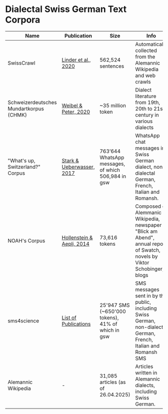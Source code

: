 # Dialectal Swiss German Text Corpora


| **Name**                                | **Publication**                                                                                                                                                   | **Size**                                           | **Info**                                                                                                                 | **Availability**                                                                                |
| --------------------------------------- | ----------------------------------------------------------------------------------------------------------------------------------------------------------------- | -------------------------------------------------- | ------------------------------------------------------------------------------------------------------------------------ | ----------------------------------------------------------------------------------------------- |
| SwissCrawl                              | [Linder et al., 2020](https://aclanthology.org/2020.lrec-1.329)                                                                                                   | 562,524 sentences                                  | Automatically collected from the Alemannic Wikipedia and web crawls                                                      | [Link](https://icosys.ch/swisscrawl) creative commons, non-commercial usages                    |
| Schweizerdeutsches Mundartkorpus (CHMK) | [Weibel & Peter, 2020](https://www.semanticscholar.org/paper/Compiling-a-Large-Swiss-German-Dialect-Corpus-Weibel-Peter/3a82542e753c0fa15d225f7cb08152cfe92edef1) | ~35 million token                                  | Dialect literature from 19th, 20th to 21st century in various dialects                                                   | [Link](https://chmk.ch/de/) available for research                                              |
| "What's up, Switzerland?" Corpus        | [Stark & Ueberwasser, 2017](https://bop.unibe.ch/linguistik-online/article/view/3849)                                                                             | 763’644 WhatsApp messages, of which 506,984 in gsw | WhatsApp chat messages in Swiss German dialect, non-dialectal German, French, Italian and Romansh.                       | [Link](https://whatsup.linguistik.uzh.ch/start) available for academic, non-commercial research |
| NOAH's Corpus                           | [Hollenstein & Aepli, 2014](https://aclanthology.org/W14-5310)                                                                                                    | 73,616 tokens                                      | Composed of Alemmanic Wikipedia, newspaper "Blick am Abend", annual report of Swatch, novels by Viktor Schobinger, blogs | [Link](https://github.com/noe-eva/NOAH-Corpus) creative commons, non-commercial usages          |
| sms4science                             | [List of Publications](https://data.snf.ch/grants/grant/136230)                                                                                                   | 25'947 SMS (~650'000 tokens), 41% of which in gsw  | SMS messages sent in by the public, including Swiss German, non-dialectal German, French, Italian and Romansh SMS        | [Link](https://sms.linguistik.uzh.ch/) creative commons, non-commercial usages                  |
| Alemannic Wikipedia                     | -                                                                                                                                                                 | 31,085 articles (as of 26.04.2025)                 | Articles written in Alemannic dialects, including Swiss German.                                                          | [Link](https://als.wikipedia.org/) freely available                                             |
